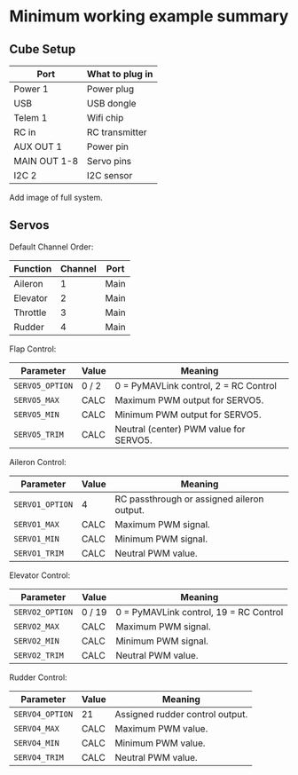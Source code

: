 # Minimum working example summary


## Cube Setup

|   Port       | What to plug in |
|--------------|-----------------|
| Power 1      | Power plug      |
| USB          | USB dongle      |
| Telem 1      | Wifi chip       |
| RC in        | RC transmitter  |
| AUX OUT 1    | Power pin       |
| MAIN OUT 1-8 | Servo pins      |
| I2C 2        | I2C sensor      |

Add image of full system.


## Servos


Default Channel Order:

| Function  | Channel | Port  |
|-----------|---------|-------|
| Aileron   | 1       | Main  |
| Elevator  | 2       | Main  |
| Throttle  | 3       | Main  |
| Rudder    | 4       | Main  |

Flap Control:

| Parameter        | Value   | Meaning                                |
|------------------|---------|----------------------------------------|
| `SERVO5_OPTION`  | 0 / 2   | 0 = PyMAVLink control, 2 = RC Control  |
| `SERVO5_MAX`     | CALC    | Maximum PWM output for SERVO5.         |
| `SERVO5_MIN`     | CALC    | Minimum PWM output for SERVO5.         |
| `SERVO5_TRIM`    | CALC    | Neutral (center) PWM value for SERVO5. |

Aileron Control:

| Parameter        | Value | Meaning                                     |
|------------------|--------|--------------------------------------------|
| `SERVO1_OPTION`  | 4      | RC passthrough or assigned aileron output. |
| `SERVO1_MAX`     | CALC   | Maximum PWM signal.                        |
| `SERVO1_MIN`     | CALC   | Minimum PWM signal.                        |
| `SERVO1_TRIM`    | CALC   | Neutral PWM value.                         |

Elevator Control:

| Parameter        | Value    | Meaning                                     |
|------------------|----------|---------------------------------------------|
| `SERVO2_OPTION`  | 0 / 19   | 0 = PyMAVLink control, 19 = RC Control      |
| `SERVO2_MAX`     | CALC     | Maximum PWM signal.                         |
| `SERVO2_MIN`     | CALC     | Minimum PWM signal.                         |
| `SERVO2_TRIM`    | CALC     | Neutral PWM value.                          |

Rudder Control:

| Parameter        | Value  | Meaning                         |
|------------------|--------|---------------------------------|
| `SERVO4_OPTION`  | 21     | Assigned rudder control output. |
| `SERVO4_MAX`     | CALC   | Maximum PWM value.              |
| `SERVO4_MIN`     | CALC   | Minimum PWM value.              |
| `SERVO4_TRIM`    | CALC   | Neutral PWM value.              |




